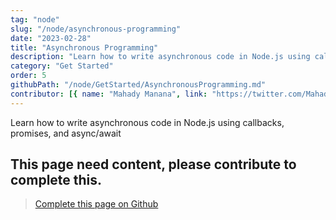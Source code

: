 ```yaml
---
tag: "node"
slug: "/node/asynchronous-programming"
date: "2023-02-28"
title: "Asynchronous Programming"
description: "Learn how to write asynchronous code in Node.js using callbacks, promises, and async/await"
category: "Get Started"
order: 5
githubPath: "/node/GetStarted/AsynchronousProgramming.md"
contributor: [{ name: "Mahady Manana", link: "https://twitter.com/MahadyManana" }]
---
```



Learn how to write asynchronous code in Node.js using callbacks, promises, and async/await

## This page need content, please contribute to complete this.


> <a href="https://github.com/mahady-manana/betatuto-docs/tree/main/docs/node/GetStarted/AsynchronousProgramming.md" target="_blank">Complete this page on Github</a>



